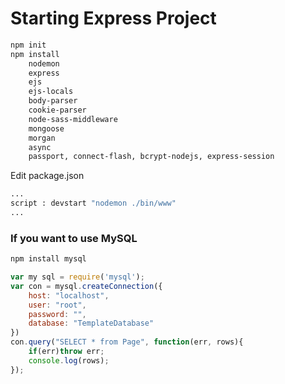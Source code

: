 # Starting Express Project
```bash
npm init
npm install 
    nodemon 
    express
    ejs
    ejs-locals
    body-parser 
    cookie-parser
    node-sass-middleware
    mongoose
    morgan
    async
    passport, connect-flash, bcrypt-nodejs, express-session
```
Edit package.json
```bash
...
script : devstart "nodemon ./bin/www"
...
```

### If you want to use MySQL
```bash
npm install mysql
```
```js
var my sql = require('mysql');
var con = mysql.createConnection({
    host: "localhost",
    user: "root",
    password: "",
    database: "TemplateDatabase"
})
con.query("SELECT * from Page", function(err, rows){
    if(err)throw err;
    console.log(rows);
});
```
